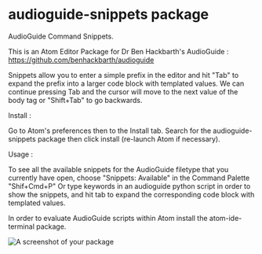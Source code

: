 # audioguide-snippets package

AudioGuide Command Snippets.

This is an Atom Editor Package for Dr Ben Hackbarth's AudioGuide : https://github.com/benhackbarth/audioguide

Snippets allow you to enter a simple prefix in the editor and hit "Tab" to expand the prefix into a larger code block with templated values. We can continue pressing Tab and the cursor will move to the next value of the body tag or "Shift+Tab" to go backwards.

Install :

Go to Atom's preferences then to the Install tab.
Search for the audioguide-snippets package then click install (re-launch Atom if necessary).

Usage :

To see all the available snippets for the AudioGuide filetype that you currently have open, choose "Snippets: Available" in the Command Palette "Shif+Cmd+P"
Or type keywords in an audioguide python script in order to show the snippets,
and hit tab to expand the corresponding code block with templated values.   


In order to evaluate AudioGuide scripts within Atom install the atom-ide-terminal package.



![A screenshot of your package](https://github.com/nadirB/audioguide-snippets/blob/main/audioguide-snippets-screen.gif)

